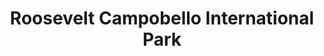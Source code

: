 ---
layout: repo
title: "Roosevelt Campobello International Park"
id: 2909
permalink: repos/2909/
---
